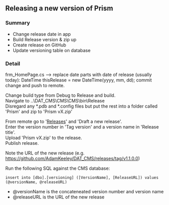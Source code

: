 ## Releasing a new version of Prism

### Summary
- Change release date in app
- Build Release version & zip up
- Create release on GitHub
- Update versioning table on database

### Detail
frm_HomePage.cs --> replace date parts with date of release (usually today):
	DateTime thisRelease = new DateTime(yyyy, mm, dd);
commit change and push to remote.

Change build type from Debug to Release and build.  
Navigate to \..\DAT_CMS\CMS\CMS\bin\Release  
Disregard any \*.pdb and \*.config files but put the rest into a folder called 'Prism' and zip to 'Prism vX.zip'

From remote go to '[Releases](https://github.com/AdamKeeley/DAT_CMS/releases)' and 'Draft a new release'.  
Enter the version number in 'Tag version' and a version name in 'Release title'.  
Upload 'Prism vX.zip' to the release.  
Publish release.  

Note the URL of the new release (e.g. https://github.com/AdamKeeley/DAT_CMS/releases/tag/v1.1.0.0)

Run the following SQL against the CMS database:
```TSQL
insert into [dbo].[versioning] ([VersionName], [ReleaseURL]) values (@versionName, @releaseURL)
```
- @versionName is the concateneated version number and version name
- @releaseURL is the URL of the new release
